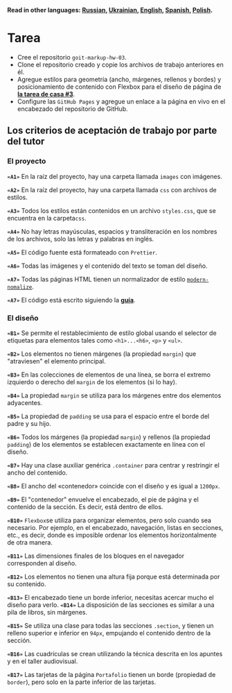 **Read in other languages: [Russian](README.md), [Ukrainian](README.ua.md),
[English](README.en.md), [Spanish](README.es.md), [Polish](README.pl.md).**

# Tarea

- Cree el repositorio `goit-markup-hw-03`.
- Clone el repositorio creado y copie los archivos de trabajo anteriores en él.
- Agregue estilos para geometría (ancho, márgenes, rellenos y bordes) y
  posicionamiento de contenido con Flexbox para el diseño de página de
  [**la tarea de casa #3**](<https://www.figma.com/file/efwU6Es4rmb9QOptQ5NXSc/Web-Studio-ESP?node-id=1%3A94>).
- Configure las `GitHub Pages` y agregue un enlace a la página en vivo en el
  encabezado del repositorio de GitHub.

## Los criterios de aceptación de trabajo por parte del tutor

### El proyecto

**`«A1»`** En la raíz del proyecto, hay una carpeta llamada `images` con
imágenes.

**`«A2»`** En la raíz del proyecto, hay una carpeta llamada `css` con archivos
de estilos.

**`«A3»`** Todos los estilos están contenidos en un archivo `styles.css`, que se
encuentra en la carpeta`css`.

**`«A4»`** No hay letras mayúsculas, espacios y transliteración en los nombres
de los archivos, solo las letras y palabras en inglés.

**`«A5»`** El código fuente está formateado con `Prettier`.

**`«A6»`** Todas las imágenes y el contenido del texto se toman del diseño.

**`«A7»`** Todas las páginas HTML tienen un normalizador de estilo
[`modern-nomalize`](https://github.com/sindresorhus/modern-normalize).

**`«A7»`** El código está escrito siguiendo la
[**guía**](https://codeguide.co/).

### El diseño

**`«B1»`** Se permite el restablecimiento de estilo global usando el selector de
etiquetas para elementos tales como `<h1>...<h6>`, `<p>` y `<ul>`.

**`«B2»`** Los elementos no tienen márgenes (la propiedad `margin`) que
"atraviesen" el elemento principal.

**`«B3»`** En las colecciones de elementos de una línea, se borra el extremo
izquierdo o derecho del `margin` de los elementos (si lo hay).

**`«B4»`** La propiedad `margin` se utiliza para los márgenes entre dos
elementos adyacentes.

**`«B5»`** La propiedad de `padding` se usa para el espacio entre el borde del
padre y su hijo.

**`«B6»`** Todos los márgenes (la propiedad `margin`) y rellenos (la propiedad
`padding`) de los elementos se establecen exactamente en línea con el diseño.

**`«B7»`** Hay una clase auxiliar genérica `.container` para centrar y
restringir el ancho del contenido.

**`«B8»`** El ancho del «contenedor» coincide con el diseño y es igual a
`1200px`.

**`«B9»`** El "contenedor" envuelve el encabezado, el pie de página y el
contenido de la sección. Es decir, está dentro de ellos.

**`«B10»`** `Flexbox`se utiliza para organizar elementos, pero solo cuando sea
necesario. Por ejemplo, en el encabezado, navegación, listas en secciones, etc.,
es decir, donde es imposible ordenar los elementos horizontalmente de otra
manera.

**`«B11»`** Las dimensiones finales de los bloques en el navegador corresponden
al diseño.

**`«B12»`** Los elementos no tienen una altura fija porque está determinada por
su contenido.

**`«B13»`** El encabezado tiene un borde inferior, necesitas acercar mucho el
diseño para verlo. **`«B14»`** La disposición de las secciones es similar a una
pila de libros, sin márgenes.

**`«B15»`** Se utiliza una clase para todas las secciones `.section`, y tienen
un relleno superior e inferior en `94px`, empujando el contenido dentro de la
sección.

**`«B16»`** Las cuadrículas se crean utilizando la técnica descrita en los
apuntes y en el taller audiovisual.

**`«B17»`** Las tarjetas de la página `Portafolio` tienen un borde (propiedad de
`border`), pero solo en la parte inferior de las tarjetas.
